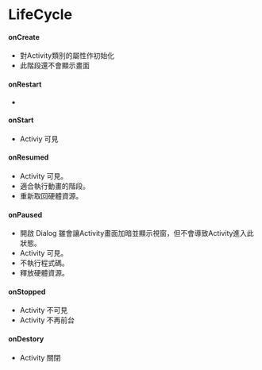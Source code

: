 # LifeCycle

#### onCreate
* 對Activity類別的屬性作初始化
* 此階段還不會顯示畫面

#### onRestart
* 

#### onStart
* Activiy 可見

#### onResumed
* Activity 可見。
* 適合執行動畫的階段。
* 重新取回硬體資源。

#### onPaused
* 開啟 Dialog 雖會讓Activity畫面加暗並顯示視窗，但不會導致Activity進入此狀態。
* Activity 可見。
* 不執行程式碼。
* 釋放硬體資源。

#### onStopped
* Activity 不可見
* Activity 不再前台

#### onDestory
* Activity 關閉
